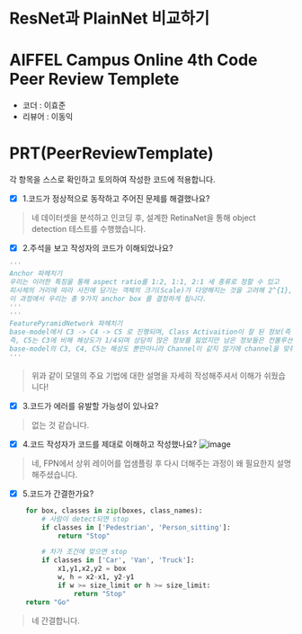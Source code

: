 # ResNet과 PlainNet 비교하기

# AIFFEL Campus Online 4th Code Peer Review Templete
- 코더 : 이효준
- 리뷰어 : 이동익


# PRT(PeerReviewTemplate)
각 항목을 스스로 확인하고 토의하여 작성한 코드에 적용합니다.
- [x] 1.코드가 정상적으로 동작하고 주어진 문제를 해결했나요?  
> 네 데이터셋을 분석하고 인코딩 후, 설계한 RetinaNet을 통해 object detection 테스트를 수행했습니다.
- [x] 2.주석을 보고 작성자의 코드가 이해되었나요?  
```python
'''
Anchor 파헤치기   
우리는 이러한 특징을 통해 aspect ratio를 1:2, 1:1, 2:1 세 종류로 정할 수 있고   
피사체의 거리에 따라 사진에 담기는 객체의 크기(Scale)가 다양해지는 것을 고려해 2^{1}, 2^{1/3}, 2^{2/3}으로 정할 수 있습니다.   
이 과정에서 우리는 총 9가지 anchor box 를 결정하게 됩니다.
'''
'''
FeaturePyramidNetwork 파헤치기
base-model에서 C3 -> C4 -> C5 로 진행되며, Class Activaition이 잘 된 정보(즉 주목할 대상장보)가 잘 압축되었습니다.   
즉, C5는 C3에 비해 해상도가 1/4되며 상당히 많은 정보를 잃었지만 남은 정보들은 컨볼루션을 통해 주목하고자 하는 정보들이 남아있는 샘입니다.   
base-model의 C3, C4, C5는 해상도 뿐만아니라 Channel이 같지 않기에 channel을 맞춰준다고 생각합니다. 그러한 결과가 P3, P4, P5 입니다.  
'''
```  
> 위과 같이 모델의 주요 기법에 대한 설명을 자세히 작성해주셔서 이해가 쉬웠습니다!

- [x] 3.코드가 에러를 유발할 가능성이 있나요?
>  없는 것 같습니다.
- [x] 4.코드 작성자가 코드를 제대로 이해하고 작성했나요?
![image](https://github.com/domik017123/Aiffel_CV/assets/126870709/d8e54247-28cc-4c1d-a68e-cbd8be8f3562)
> 네, FPN에서 상위 레이어를 업샘플링 후 다시 더해주는 과정이 왜 필요한지 설명해주셨습니다.

- [x] 5.코드가 간결한가요?
```python
    for box, classes in zip(boxes, class_names):
        # 사람이 detect되면 stop
        if classes in ['Pedestrian', 'Person_sitting']:
            return "Stop"

        # 차가 조건에 맞으면 stop
        if classes in ['Car', 'Van', 'Truck']:
            x1,y1,x2,y2 = box
            w, h = x2-x1, y2-y1
            if w >= size_limit or h >= size_limit:
                return "Stop"
    return "Go"
```
> 네 간결합니다.
